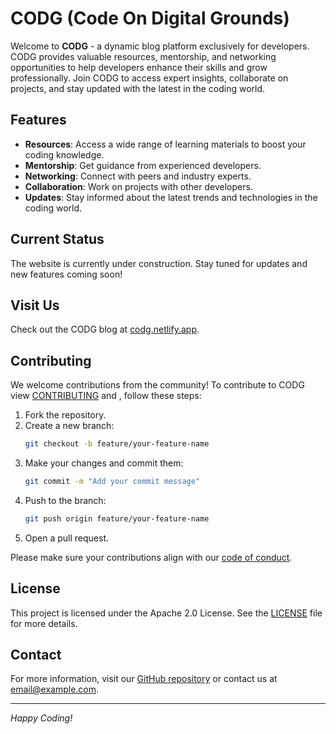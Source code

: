 # CODG (Code On Digital Grounds)

Welcome to **CODG** - a dynamic blog platform exclusively for developers. CODG provides valuable resources, mentorship, and networking opportunities to help developers enhance their skills and grow professionally. Join CODG to access expert insights, collaborate on projects, and stay updated with the latest in the coding world.

## Features

- **Resources**: Access a wide range of learning materials to boost your coding knowledge.
- **Mentorship**: Get guidance from experienced developers.
- **Networking**: Connect with peers and industry experts.
- **Collaboration**: Work on projects with other developers.
- **Updates**: Stay informed about the latest trends and technologies in the coding world.

## Current Status

The website is currently under construction. Stay tuned for updates and new features coming soon!

## Visit Us

Check out the CODG blog at [codg.netlify.app](https://codg.netlify.app).

## Contributing

We welcome contributions from the community! To contribute to CODG view [CONTRIBUTING](./CONTRIBUTING.md) and , follow these steps:

1. Fork the repository.
2. Create a new branch:
    ```sh
    git checkout -b feature/your-feature-name
    ```
3. Make your changes and commit them:
    ```sh
    git commit -m "Add your commit message"
    ```
4. Push to the branch:
    ```sh
    git push origin feature/your-feature-name
    ```
5. Open a pull request.

Please make sure your contributions align with our [code of conduct](./CODE_OF_CONDUCT.md).

## License

This project is licensed under the Apache 2.0 License. See the [LICENSE](./LICENSE) file for more details.

## Contact

For more information, visit our [GitHub repository](https://github.com/pratyush0898/CODG) or contact us at [email@example.com](mailto:email@example.com).

---

*Happy Coding!*

